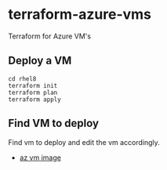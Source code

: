 # terraform-azure-vms
Terraform for Azure VM's 

## Deploy a VM

```
cd rhel8
terraform init
terraform plan
terraform apply
```
## Find VM to deploy

Find vm to deploy and edit the vm accordingly.

- [az vm image](https://az-vm-image.info)
